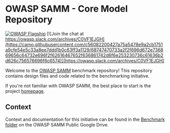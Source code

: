 # OWASP SAMM - Core Model Repository

[![OWASP Flagship](https://camo.githubusercontent.com/4ae61589464bd50eedc738fa6fdb8e052d17a80b05a34b59e1f542b5e6752363/68747470733a2f2f696d672e736869656c64732e696f2f62616467652f6f776173702d666c61677368697025323070726f6a6563742d3338613034372e737667)](https://www.owasp.org/index.php/OWASP_Project_Inventory#tab=Flagship_Projects) [![Join the chat at https://owasp.slack.com/archives/C0VF1EJGH](https://camo.githubusercontent.com/c56082200427a75a5478e9a2cb1751a9cfe54e5c33a8ee7ddd1b0c63ff3a1129/68747470733a2f2f696d672e736869656c64732e696f2f62616467652f636861742d6f6e253230736c61636b2d626c756576696f6c6574)](https://owasp.slack.com/archives/C0VF1EJGH) 

Welcome to the [OWASP SAMM](https://owaspsamm.org/) benchmark repository!
This repository contains design files and code related to the benchmarking initiative. 

If you're not familiar with OWASP SAMM, the best place to start is the project [homepage](https://owaspsamm.org/).

## Context
Context and documentation for this initiative can be found in the [Benchmark folder](https://drive.google.com/drive/u/0/folders/17YS5_KztkAOcnfx2WfEQAB5xP2-DuLlz) on the OWASP SAMM Public Google Drive.